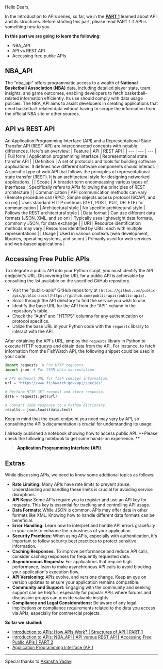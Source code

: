 Hello Dears,

In the Introduction to APIs series, so far, we in the [**PART 1**](https://www.kaggle.com/discussions/general/479591#2668341) learned about API and its structures. Before starting this part, please read PART 1 if API is something new to you.

**In this part we are going to learn the following:**
- NBA_API
- API vs REST API
- Accessing free public APIs

## **NBA_API**
The "nba_api" offers programmatic access to a wealth of **National Basketball Association (NBA)** data, including detailed player stats, team insights, and game outcomes, enabling developers to fetch basketball-related information efficiently. Its use should comply with data usage policies. The NBA_API aims to assist developers in creating applications that need basketball-related data without having to scrape the information from the official NBA site or other sources.

## **API vs REST API**
An Application Programming Interface (API) and a Representational State Transfer API (REST API) are interconnected concepts with notable differences. Here's an overview:
| Feature | API | REST API |
| --- | --- | --- |
| Full form | Application programming interface | Representational state transfer API |
| Definition | 	A set of protocols and tools for building software applications. It defines how different software components should interact. | A specific type of web API that follows the principles of representational state transfer (REST). It is an architectural style for designing networked applications. |
| Scope | A broader term encompassing various types of interfaces | Specifically refers to APIs following the principles of REST architecture |
| Communication | API communication methods can vary (Remote procedure call (RPC), Simple objects access protocol (SOAP), and so on) | Uses standard HTTP methods (GET, POST, PUT, DELETE) for communication |
| Architectural style | No specific architectural style | Follows the REST architectural style |
| Data format | Can use different data formats (JSON, XML, and so on) | Typically uses lightweight data formats, commonly JSON, for data exchange |
| URI | Resource identification methods may vary | Resources identified by URIs, each with multiple representations |
| Usage | Used in various contexts (web development, libraries, operating systems, and so on) | Primarily used for web services and web-based applications |


## **Accessing Free Public APIs**
To integrate a public API into your Python script, you must identify the API endpoint's URL. Discovering the URL for a public API is achievable by consulting the list available on the specified GitHub repository.

- Visit the "public-apis" GitHub repository at `[https://github.com/public-apis/public-apis](https://github.com/public-apis/public-apis)`.
- Scroll through the API directory to find the service you wish to use.
- Identify the base URL for the API from the "API" column in the repository's table.
- Check the "Auth" and "HTTPS" columns for any authentication or protocol specifics.
- Utilize the base URL in your Python code with the `requests` library to interact with the API.

After obtaining the API's URL, employ the `requests` library in Python to execute HTTP requests and obtain data from the API. For instance, to fetch information from the FishWatch API, the following snippet could be used in your code:

```python
import requests  # For HTTP requests.
import json  # For JSON data manipulation.

# API endpoint URL for fish species information.
url = "https://www.fishwatch.gov/api/species"

# Perform HTTP GET request and store response.
data = requests.get(url)

# Convert JSON response to a Python dictionary.
results = json.loads(data.text)
```
Keep in mind that the exact endpoint you need may vary by API, so consulting the API's documentation is crucial for understanding its usage.

I already published a notebook showing how to access public API. **Please check the following notebook to get some hands-on experience. **
>[**Application Programming Interface (API)**](https://www.kaggle.com/code/tanvirnwu/application-programming-interface-api?scriptVersionId=164232017)

## Extras
While discussing APIs, we need to know some additional topics as follows:
- **Rate Limiting:** Many APIs have rate limits to prevent abuse. Understanding and handling these limits is crucial for avoiding service disruptions.
- **API Keys:** Some APIs require you to register and use an API key for requests. This key is essential for tracking and controlling API usage.
- **Data Formats:** While JSON is common, APIs may offer data in other formats like XML. Knowing how to handle different data formats can be beneficial.
- **Error Handling:** Learn how to interpret and handle API errors gracefully in your code to enhance the robustness of your application.
- **Security Practices:** When using APIs, especially with authentication, it's important to follow security best practices to protect sensitive information.
- **Caching Responses:** To improve performance and reduce API calls, consider caching responses for frequently requested data.
- **Asynchronous Requests:** For applications that require high performance, learn to make asynchronous API calls to avoid blocking your application's execution flow.
- **API Versioning:** APIs evolve, and versions change. Keep an eye on version updates to ensure your application remains compatible.
- **Community and Support:** Engaging with the community and seeking support can be helpful, especially for popular APIs where forums and discussion groups can provide valuable insights.
- **Compliance and Legal Considerations:** Be aware of any legal implications or compliance requirements related to the data you access via APIs, especially for commercial projects.


**So far we studied:**
- [Introduction to APIs: How APIs Work? | Structures of API | PART 1]([https://www.kaggle.com/discussions/general/479591#2668341](https://github.com/tanvirnwu/Basics-of-APIs/blob/main/Introduction%20to%20APIs%3A%20How%20API%20Work%3F%20%7C%20Structures%20of%20API%20%7C%20PART%201.md)) 
- [Introduction to APIs: NBA_API | API versus REST API | Accessing Free Public APIs | PART 2](https://github.com/tanvirnwu/Basics-of-APIs/blob/main/Introduction%20to%20APIs%3A%20NBA_API%20%7C%20API%20versus%20REST%20API%20%7C%20Accessing%20Free%20Public%20APIs%20%7C%20PART%202.md)
- [Application Programming Interface (API)](https://github.com/tanvirnwu/Basics-of-APIs/blob/main/Application%20Programming%20Interface%20(API).ipynb)


----------------
Special thanks to [Akansha Yadav](https://www.linkedin.com/in/akansha-yadav-4bb7321a9)!
